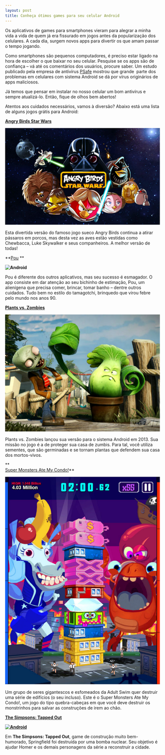 ```yaml
---
layout: post
title: Conheça ótimos games para seu celular Android
---
```


Os aplicativos de games para smartphones vieram para alegrar a minha vida a vida de quem já era fissurado em jogos antes da popularização dos celulares. A cada dia, surgem novos apps para divertir os que amam passar o tempo jogando.

Como smartphones são pequenos computadores, é preciso estar ligado na hora de escolher o que baixar no seu celular. Pesquise se os apps são de confiança – vá até os comentários dos usuários, procure saber. Um estudo publicado pela empresa de antivírus [PSafe](http://www.psafe.com/ "PSafe") mostrou que grande  parte dos problemas em celulares com sistema Android se dá por vírus originários de apps maliciosos.

Já temos que pensar em instalar no nosso celular um bom antivírus e sempre atualizá-lo. Então, fique de olhos bem abertos!

Atentos aos cuidados necessários, vamos à diversão? Abaixo está uma lista de alguns jogos grátis para Android:

**[Angry Birds Star Wars](https://play.google.com/store/apps/details?id=com.rovio.angrybirdsstarwars.ads.iap "Angry Birds Star Wars")**

![](../content/images/2013/11/Imagem-1.jpg "Android")

Esta divertida versão do famoso jogo sueco Angry Birds continua a atirar pássaros em porcos, mas desta vez as aves estão vestidas como Chewbacca, Luke Skywalker e seus companheiros. A melhor versão de todas!

**[Pou](https://play.google.com/store/apps/details?id=me.pou.app&hl=pt_BR "Pou") **

**![](http://gamedeveloper.com.br/blog/wp-content/uploads/2013/11/Imagem-2.jpg "Android")**

Pou é diferente dos outros aplicativos, mas seu sucesso é esmagador. O app consiste em dar atenção ao seu bichinho de estimação, Pou, um alienígena que precisa comer, brincar, tomar banho – dentre outros cuidados. Tudo bem no estilo do tamagotchi, brinquedo que virou febre pelo mundo nos anos 90.

**[Plants vs. Zombies](https://play.google.com/store/apps/details?id=com.ea.game.pvz2_row "PvZ")**

**[![](../content/images/2013/11/Imagem-3.jpg "Android")](https://play.google.com/store/apps/details?id=com.ea.game.pvz2_row "PvZ")**

Plants vs. Zombies lançou sua versão para o sistema Android em 2013. Sua missão no jogo é a de proteger sua casa de zumbis. Para tal, você utiliza sementes, que são germinadas e se tornam plantas que defendem sua casa dos mortos-vivos.

**  
[ Super Monsters Ate My Condo!](https://play.google.com/store/apps/details?id=com.pikpok.mamcb "Super Monsters")**

**[![](../content/images/2013/11/Imagem-4.jpg "Android")](https://play.google.com/store/apps/details?id=com.pikpok.mamcb "Super Monsters")**

Um grupo de seres gigantescos e esfomeados da Adult Swim quer destruir uma série de edifícios (o seu incluso). Este é o Super Monsters Ate My Condo!, um jogo do tipo quebra-cabeças em que você deve destruir os monstrinhos para salvar as construções de irem ao chão.

**[The Simpsons: Tapped Out](https://play.google.com/store/apps/details?id=com.ea.game.simpsons4_row "Simpsons Tapped Out")**

**[![](http://gamedeveloper.com.br/blog/wp-content/uploads/2013/11/Imagem-5.jpg "Android")](https://play.google.com/store/apps/details?id=com.ea.game.simpsons4_row "Simpsons Tapped Out")**

Em **The Simpsons: Tapped Out**, game de construção muito bem-humorado, Springfield foi destruída por uma bomba nuclear. Seu objetivo é ajudar Homer e os demais personagens da série a reconstruir a cidade.
